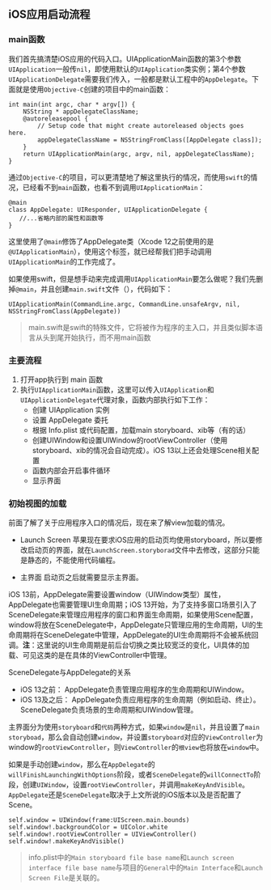 ## iOS应用启动流程
### main函数
我们首先搞清楚iOS应用的代码入口。UIApplicationMain函数的第3个参数`UIApplication`一般传`nil`，即使用默认的`UIApplication`类实例；第4个参数`UIApplicationDelegate`需要我们传入，一般都是默认工程中的`AppDelegate`。下面就是使用`Objective-C`创建的项目中的main函数：
```
int main(int argc, char * argv[]) {
    NSString * appDelegateClassName;
    @autoreleasepool {
        // Setup code that might create autoreleased objects goes here.
        appDelegateClassName = NSStringFromClass([AppDelegate class]);
    }
    return UIApplicationMain(argc, argv, nil, appDelegateClassName);
}
```
通过`Objective-C`的项目，可以更清楚地了解这里执行的情况，而使用`swift`的情况，已经看不到`main`函数，也看不到调用`UIApplicationMain`：
```
@main
class AppDelegate: UIResponder, UIApplicationDelegate {
   //...省略内部的属性和函数等
}
```
这里使用了`@main`修饰了AppDelegate类（Xcode 12之前使用的是`@UIApplicationMain`），使用这个标签，就已经帮我们把手动调用`UIApplicationMain`的工作完成了。

如果使用swift，但是想手动来完成调用`UIApplicationMain`要怎么做呢？我们先删掉`@main`，并且创建`main.swift`文件（），代码如下：
```
UIApplicationMain(CommandLine.argc, CommandLine.unsafeArgv, nil, NSStringFromClass(AppDelegate))
```
> main.swift是swift的特殊文件，它将被作为程序的主入口，并且类似脚本语言从头到尾开始执行，而不用main函数

### 主要流程
1. 打开app执行到 main 函数
2. 执行`UIApplicationMain`函数，这里可以传入`UIApplication`和`UIApplicationDelegate`代理对象，函数内部执行如下工作：
    * 创建 UIApplication 实例
    * 设置 AppDelegate 委托
    * 根据 Info.plist 或代码配置，加载main storyboard、xib等（有的话）
    * 创建UIWindow和设置UIWindow的rootViewController（使用storyboard、xib的情况会自动完成）。iOS 13以上还会处理Scene相关配置
    * 函数内部会开启事件循环
    * 显示界面

### 初始视图的加载
前面了解了关于应用程序入口的情况后，现在来了解view加载的情况。
* Launch Screen
苹果现在要求iOS应用的启动页均使用storyboard，所以要修改启动页的界面，就在`LaunchScreen.storyborad`文件中去修改，这部分只能是静态的，不能使用代码编程。

* 主界面
启动页之后就需要显示主界面。

iOS 13前，AppDelegate需要设置window（UIWindow类型）属性，AppDelegate也需要管理UI生命周期；iOS 13开始，为了支持多窗口场景引入了SceneDelegate来管理应用程序的窗口和界面生命周期，如果使用Scene配置，window将放在SceneDelegate中，AppDelegate只管理应用的生命周期，UI的生命周期将在SceneDelegate中管理，AppDelegate的UI生命周期将不会被系统回调。**注**：这里说的UI生命周期是前后台切换之类比较宽泛的变化，UI具体的加载、可见这类的是在具体的ViewController中管理。

SceneDelegate与AppDelegate的关系
* iOS 13之前：
AppDelegate负责管理应用程序的生命周期和UIWindow。
* iOS 13及之后：
AppDelegate负责应用程序的生命周期（例如启动、终止）。
SceneDelegate负责场景的生命周期和UIWindow管理。

主界面分为使用`storyboard`和`代码`两种方式，如果`window`是`nil`，并且设置了`main storyboad`，那么会自动创建`window`，并设置`storyboard`对应的`ViewController`为window的`rootViewController`，则`ViewController`的`根view`也将放在`window`中。

如果是手动创建`window`，那么在`AppDelegate`的`willFinishLaunchingWithOptions`阶段，或者`SceneDelegate`的`willConnectTo`阶段，创建`UIWindow`，设置`rootViewController`，并调用`makeKeyAndVisible`。`AppDelegate`还是`SceneDelegate`取决于上文所说的iOS版本以及是否配置了Scene。
```
self.window = UIWindow(frame:UIScreen.main.bounds)
self.window!.backgroundColor = UIColor.white
self.window!.rootViewController = UIViewController()
self.window!.makeKeyAndVisible()
```

> info.plist中的`Main storyboard file base name`和`Launch screen interface file base name`与项目的`General`中的`Main Interface`和`Launch Screen File`是关联的。